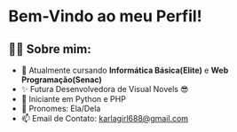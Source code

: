 
# Bem-Vindo ao meu Perfil!
## 💭👀 Sobre mim:
- 🔎 Atualmente cursando ****Informática Básica(Elite)**** e ****Web Programação(Senac)****
- ✨ Futura Desenvolvedora de Visual Novels 😎
- 📍 Iniciante em Python e PHP
- 🦋 Pronomes: Ela/Dela
- 📫 Email de Contato: karlagirl688@gmail.com
